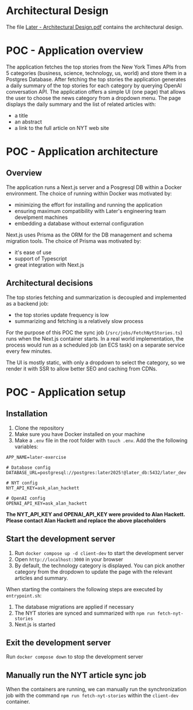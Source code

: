 # Architectural Design
The file [Later - Architectural Design.pdf](Later%20-%20Architectural%20Design.pdf) contains the architectural design.

# POC - Application overview
The application fetches the top stories from the New York Times APIs from 5 categories (business, science, technology, us, world) and store them 
in a Postgres Database. After fetching the top stories the application generates a daily summary of the top stories for each category by querying 
OpenAI conversation API.
The application offers a simple UI (one page) that allows the user to choose the news category from a dropdown menu. The page displays the daily summary
and the list of related articles with:
* a title
* an abstract
* a link to the full article on NYT web site

# POC - Application architecture
## Overview
The application runs a Next.js server and a Posgresql DB within a Docker environment. The choice of running within Docker was motivated by:
* minimizing the effort for installing and running the application
* ensuring maximum compatibility with Later's engineering team develpment machines
* embedding a database without external configuration

Next.js uses Prisma as the ORM for the DB management and schema migration tools. The choice of Prisma was motivated by:
* it's ease of use
* support of Typescript
* great integration with Next.js

## Architectural decisions
The top stories fetching and summarization is decoupled and implemented as a backend job:
* the top stories update frequency is low
* summarizing and fetching is a relatively slow process 

For the purpose of this POC the sync job (`/src/jobs/FetchNytStories.ts`) runs when the Next.js container starts. In a real world implementation, 
the process would run as a scheduled job (an ECS task) on a separate service every few minutes.

The UI is mostly static, with only a dropdown to select the category, so we render it with SSR to allow better SEO and caching from CDNs.

# POC - Application setup
## Installation
1. Clone the repository
2. Make sure you have Docker installed on your machine
3. Make a `.env` file in the root folder with `touch .env`. Add the the following variables:
```
APP_NAME=later-exercise

# Database config
DATABASE_URL=postgresql://postgres:later2025!@later_db:5432/later_dev

# NYT config
NYT_API_KEY=ask_alan_hackett

# OpenAI config
OPENAI_API_KEY=ask_alan_hackett
```
**The NYT_API_KEY and OPENAI_API_KEY were provided to Alan Hackett. Please contact Alan Hackett and replace the above placeholders**

## Start the development server
1. Run `docker compose up -d client-dev` to start the development server
2. Open `http://localhost:3000` in your browser
3. By default, the technology category is displayed. You can pick another category from the dropdown to update the page with the relevant articles and summary.

When starting the containers the following steps are executed by `entrypoint.sh`:
1. The database migrations are applied if necessary
2. The NYT stories are synced and summarized with `npm run fetch-nyt-stories`
3. Next.js is started

## Exit the development server
Run `docker compose down` to stop the development server

## Manually run the NYT article sync job
When the containers are running, we can manually run the synchronization job with the command `npm run fetch-nyt-stories` within the `client-dev` container.
